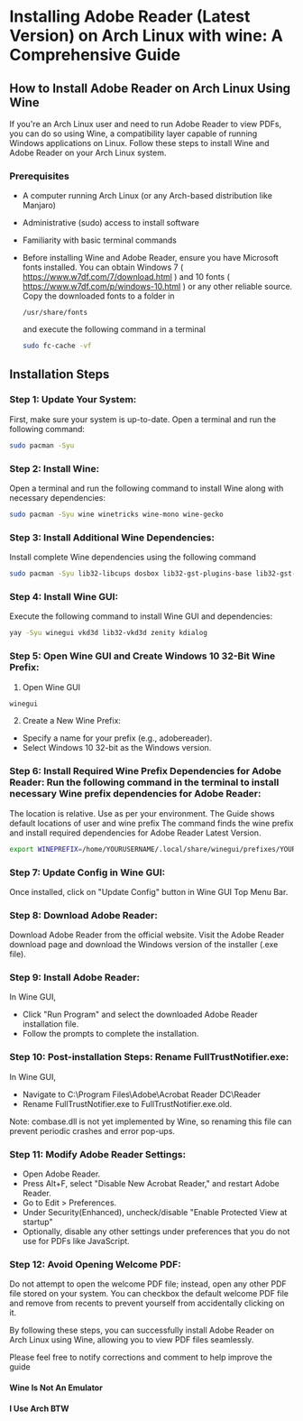 # Installing Adobe Reader (Latest Version) on Arch Linux with wine: A Comprehensive Guide
## How to Install Adobe Reader on Arch Linux Using Wine

If you're an Arch Linux user and need to run Adobe Reader to view PDFs, you can do so using Wine, a compatibility layer capable of running Windows applications on Linux. Follow these steps to install Wine and Adobe Reader on your Arch Linux system.

### Prerequisites
* A computer running Arch Linux (or any Arch-based distribution like Manjaro)
* Administrative (sudo) access to install software
* Familiarity with basic terminal commands
* Before installing Wine and Adobe Reader, ensure you have Microsoft fonts installed.
  You can obtain Windows 7 ( https://www.w7df.com/7/download.html ) and 10 fonts ( https://www.w7df.com/p/windows-10.html ) or any other reliable source.
  Copy the downloaded fonts to a folder in
  ```
  /usr/share/fonts
  ```
  and execute the following command in a terminal

  ```bash
  sudo fc-cache -vf
  ```

## Installation Steps

### Step 1: Update Your System:
First, make sure your system is up-to-date. Open a terminal and run the following command:
```bash
sudo pacman -Syu
```  

### Step 2: Install Wine:
Open a terminal and run the following command to install Wine along with necessary dependencies:
```bash
sudo pacman -Syu wine winetricks wine-mono wine-gecko
```
### Step 3: Install Additional Wine Dependencies:
Install complete Wine dependencies using the following command
```bash
sudo pacman -Syu lib32-libcups dosbox lib32-gst-plugins-base lib32-gst-plugins-base-libs lib32-gst-plugins-good libgphoto2 lib32-libxcomposite lib32-libxinerama lib32-opencl-icd-loader lib32-pcsclite sane lib32-sdl2 unixodbc
```
### Step 4:  Install Wine GUI: 
Execute the following command to install Wine GUI and dependencies:
```bash
yay -Syu winegui vkd3d lib32-vkd3d zenity kdialog
```

### Step 5:  Open Wine GUI and Create Windows 10 32-Bit Wine Prefix:
1. Open Wine GUI
```bash
winegui
```
2. Create a New Wine Prefix:
  * Specify a name for your prefix (e.g., adobereader).
  * Select Windows 10 32-bit as the Windows version.

### Step 6:  Install Required Wine Prefix Dependencies for Adobe Reader: Run the following command in the terminal to install necessary Wine prefix dependencies for Adobe Reader:
The location is relative. Use as per your environment. The Guide shows default locations of user and wine prefix
The command finds the wine prefix and install required dependencies for Adobe Reader Latest Version.
```bash
export WINEPREFIX=/home/YOURUSERNAME/.local/share/winegui/prefixes/YOURPREFIXNAME/ && winetricks allfonts corefonts mspatcha riched20 riched30 atmlib wsh57 msftedit vcrun2005 vcrun2008 vcrun2010 vcrun2012 vcrun2013 vcrun2022
```

### Step 7:  Update Config in Wine GUI:
Once installed, click on "Update Config" button in Wine GUI Top Menu Bar.

### Step 8:  Download Adobe Reader: 
  Download Adobe Reader from the official website.
  Visit the Adobe Reader download page and download the Windows version of the installer (.exe file).
  
### Step 9:  Install Adobe Reader:
In Wine GUI,
  * Click "Run Program" and select the downloaded Adobe Reader installation file.
  * Follow the prompts to complete the installation.
    
### Step 10:  Post-installation Steps: Rename FullTrustNotifier.exe:
In Wine GUI,
  * Navigate to C:\Program Files\Adobe\Acrobat Reader DC\Reader
  * Rename FullTrustNotifier.exe to FullTrustNotifier.exe.old.

Note: combase.dll is not yet implemented by Wine, so renaming this file can prevent periodic crashes and error pop-ups.

### Step 11:  Modify Adobe Reader Settings:
* Open Adobe Reader.
* Press Alt+F, select "Disable New Acrobat Reader," and restart Adobe Reader.
* Go to Edit > Preferences.
* Under Security(Enhanced), uncheck/disable "Enable Protected View at startup"
* Optionally, disable any other settings under preferences that you do not use for PDFs like JavaScript.

### Step 12:  Avoid Opening Welcome PDF:
Do not attempt to open the welcome PDF file; instead, open any other PDF file stored on your system.
You can checkbox the default welcome PDF file and remove from recents to prevent yourself from accidentally clicking on it.

By following these steps, you can successfully install Adobe Reader on Arch Linux using Wine, allowing you to view PDF files seamlessly.

Please feel free to notify corrections and comment to help improve the guide

#### Wine Is Not An Emulator
#### I Use Arch BTW
